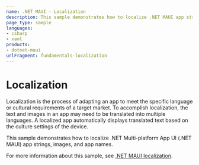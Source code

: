 ```yaml
---
name: .NET MAUI - Localization
description: This sample demonstrates how to localize .NET MAUI app strings, images, and app names.
page_type: sample
languages:
- csharp
- xaml
products:
- dotnet-maui
urlFragment: fundamentals-localization
---
```


# Localization

Localization is the process of adapting an app to meet the specific language or cultural requirements of a target market. To accomplish localization, the text and images in an app may need to be translated into multiple languages. A localized app automatically displays translated text based on the culture settings of the device.

This sample demonstrates how to localize .NET Multi-platform App UI (.NET MAUI) app strings, images, and app names.

For more information about this sample, see [.NET MAUI localization](https://learn.microsoft.com/dotnet/maui/fundamentals/localization/).

